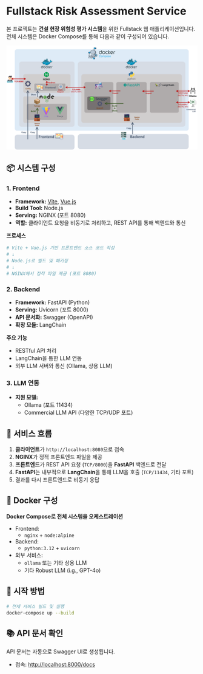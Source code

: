 # Fullstack Risk Assessment Service

본 프로젝트는 **건설 현장 위험성 평가 시스템**을 위한 Fullstack 웹 애플리케이션입니다. 전체 시스템은 Docker Compose를 통해 다음과 같이 구성되어 있습니다.

![Architecture Overview](src/img/workflow.png)

## 📦 시스템 구성

### 1. Frontend
- **Framework:** [Vite](https://vitejs.dev/), [Vue.js](https://vuejs.org/)
- **Build Tool:** Node.js
- **Serving:** NGINX (포트 8080)
- **역할:** 클라이언트 요청을 비동기로 처리하고, REST API를 통해 백엔드와 통신

**프로세스**
```bash
# Vite + Vue.js 기반 프론트엔드 소스 코드 작성
# ↓
# Node.js로 빌드 및 패키징
# ↓
# NGINX에서 정적 파일 제공 (포트 8080)
```

### 2. Backend
- **Framework:** FastAPI (Python)
- **Serving:** Uvicorn (포트 8000)
- **API 문서화:** Swagger (OpenAPI)
- **확장 모듈:** LangChain

**주요 기능**
- RESTful API 처리
- LangChain을 통한 LLM 연동
- 외부 LLM 서버와 통신 (Ollama, 상용 LLM)

### 3. LLM 연동
- **지원 모델:** 
  - Ollama (포트 11434)
  - Commercial LLM API (다양한 TCP/UDP 포트)

## 🔄 서비스 흐름

1. **클라이언트**가 `http://localhost:8080`으로 접속
2. **NGINX**가 정적 프론트엔드 파일을 제공
3. **프론트엔드**가 REST API 요청 (`TCP/8000`)을 **FastAPI** 백엔드로 전달
4. **FastAPI**는 내부적으로 **LangChain**을 통해 LLM을 호출 (`TCP/11434`, 기타 포트)
5. 결과를 다시 프론트엔드로 비동기 응답

## 🐳 Docker 구성

**Docker Compose로 전체 시스템을 오케스트레이션**

- Frontend:
  - `nginx` + `node:alpine`
- Backend:
  - `python:3.12` + `uvicorn`
- 외부 서비스:
  - `ollama` 또는 기타 상용 LLM
  - 기타 Robust LLM (i.g., GPT-4o)

## 🚀 시작 방법

```bash
# 전체 서비스 빌드 및 실행
docker-compose up --build
```

## 📚 API 문서 확인

API 문서는 자동으로 Swagger UI로 생성됩니다.

- 접속: [http://localhost:8000/docs](http://localhost:8000/docs)